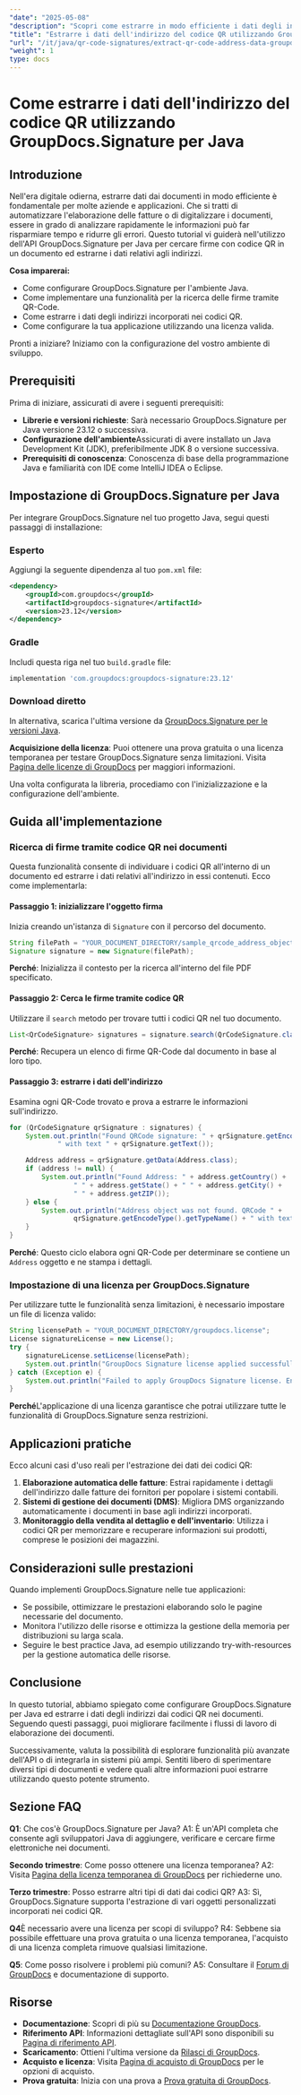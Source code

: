 ```yaml
---
"date": "2025-05-08"
"description": "Scopri come estrarre in modo efficiente i dati degli indirizzi dai codici QR nei documenti utilizzando GroupDocs.Signature per Java. Segui la nostra guida passo passo per migliorare i flussi di lavoro di elaborazione dei documenti."
"title": "Estrarre i dati dell'indirizzo del codice QR utilizzando GroupDocs.Signature per Java&#58; una guida completa"
"url": "/it/java/qr-code-signatures/extract-qr-code-address-data-groupdocs-signature-java/"
"weight": 1
type: docs
---
```

# Come estrarre i dati dell'indirizzo del codice QR utilizzando GroupDocs.Signature per Java

## Introduzione

Nell'era digitale odierna, estrarre dati dai documenti in modo efficiente è fondamentale per molte aziende e applicazioni. Che si tratti di automatizzare l'elaborazione delle fatture o di digitalizzare i documenti, essere in grado di analizzare rapidamente le informazioni può far risparmiare tempo e ridurre gli errori. Questo tutorial vi guiderà nell'utilizzo dell'API GroupDocs.Signature per Java per cercare firme con codice QR in un documento ed estrarne i dati relativi agli indirizzi.

**Cosa imparerai:**
- Come configurare GroupDocs.Signature per l'ambiente Java.
- Come implementare una funzionalità per la ricerca delle firme tramite QR-Code.
- Come estrarre i dati degli indirizzi incorporati nei codici QR.
- Come configurare la tua applicazione utilizzando una licenza valida.

Pronti a iniziare? Iniziamo con la configurazione del vostro ambiente di sviluppo.

## Prerequisiti

Prima di iniziare, assicurati di avere i seguenti prerequisiti:

- **Librerie e versioni richieste**: Sarà necessario GroupDocs.Signature per Java versione 23.12 o successiva.
- **Configurazione dell'ambiente**Assicurati di avere installato un Java Development Kit (JDK), preferibilmente JDK 8 o versione successiva.
- **Prerequisiti di conoscenza**: Conoscenza di base della programmazione Java e familiarità con IDE come IntelliJ IDEA o Eclipse.

## Impostazione di GroupDocs.Signature per Java

Per integrare GroupDocs.Signature nel tuo progetto Java, segui questi passaggi di installazione:

### Esperto

Aggiungi la seguente dipendenza al tuo `pom.xml` file:

```xml
<dependency>
    <groupId>com.groupdocs</groupId>
    <artifactId>groupdocs-signature</artifactId>
    <version>23.12</version>
</dependency>
```

### Gradle

Includi questa riga nel tuo `build.gradle` file:

```gradle
implementation 'com.groupdocs:groupdocs-signature:23.12'
```

### Download diretto

In alternativa, scarica l'ultima versione da [GroupDocs.Signature per le versioni Java](https://releases.groupdocs.com/signature/java/).

**Acquisizione della licenza**: Puoi ottenere una prova gratuita o una licenza temporanea per testare GroupDocs.Signature senza limitazioni. Visita [Pagina delle licenze di GroupDocs](https://purchase.groupdocs.com/buy) per maggiori informazioni.

Una volta configurata la libreria, procediamo con l'inizializzazione e la configurazione dell'ambiente.

## Guida all'implementazione

### Ricerca di firme tramite codice QR nei documenti

Questa funzionalità consente di individuare i codici QR all'interno di un documento ed estrarre i dati relativi all'indirizzo in essi contenuti. Ecco come implementarla:

#### Passaggio 1: inizializzare l'oggetto firma

Inizia creando un'istanza di `Signature` con il percorso del documento.

```java
String filePath = "YOUR_DOCUMENT_DIRECTORY/sample_qrcode_address_object.pdf";
Signature signature = new Signature(filePath);
```

**Perché**: Inizializza il contesto per la ricerca all'interno del file PDF specificato.

#### Passaggio 2: Cerca le firme tramite codice QR

Utilizzare il `search` metodo per trovare tutti i codici QR nel tuo documento.

```java
List<QrCodeSignature> signatures = signature.search(QrCodeSignature.class, SignatureType.QrCode);
```

**Perché**: Recupera un elenco di firme QR-Code dal documento in base al loro tipo.

#### Passaggio 3: estrarre i dati dell'indirizzo

Esamina ogni QR-Code trovato e prova a estrarre le informazioni sull'indirizzo.

```java
for (QrCodeSignature qrSignature : signatures) {
    System.out.println("Found QRCode signature: " + qrSignature.getEncodeType().getTypeName() +
            " with text " + qrSignature.getText());

    Address address = qrSignature.getData(Address.class);
    if (address != null) {
        System.out.println("Found Address: " + address.getCountry() +
                " " + address.getState() + " " + address.getCity() +
                " " + address.getZIP());
    } else {
        System.out.println("Address object was not found. QRCode " +
                qrSignature.getEncodeType().getTypeName() + " with text " + qrSignature.getText());
    }
}
```

**Perché**: Questo ciclo elabora ogni QR-Code per determinare se contiene un `Address` oggetto e ne stampa i dettagli.

### Impostazione di una licenza per GroupDocs.Signature

Per utilizzare tutte le funzionalità senza limitazioni, è necessario impostare un file di licenza valido:

```java
String licensePath = "YOUR_DOCUMENT_DIRECTORY/groupdocs.license";
License signatureLicense = new License();
try {
    signatureLicense.setLicense(licensePath);
    System.out.println("GroupDocs Signature license applied successfully.");
} catch (Exception e) {
    System.out.println("Failed to apply GroupDocs Signature license. Ensure the license file is valid and accessible.");
}
```

**Perché**L'applicazione di una licenza garantisce che potrai utilizzare tutte le funzionalità di GroupDocs.Signature senza restrizioni.

## Applicazioni pratiche

Ecco alcuni casi d'uso reali per l'estrazione dei dati dei codici QR:

1. **Elaborazione automatica delle fatture**: Estrai rapidamente i dettagli dell'indirizzo dalle fatture dei fornitori per popolare i sistemi contabili.
2. **Sistemi di gestione dei documenti (DMS)**: Migliora DMS organizzando automaticamente i documenti in base agli indirizzi incorporati.
3. **Monitoraggio della vendita al dettaglio e dell'inventario**: Utilizza i codici QR per memorizzare e recuperare informazioni sui prodotti, comprese le posizioni dei magazzini.

## Considerazioni sulle prestazioni

Quando implementi GroupDocs.Signature nelle tue applicazioni:

- Se possibile, ottimizzare le prestazioni elaborando solo le pagine necessarie del documento.
- Monitora l'utilizzo delle risorse e ottimizza la gestione della memoria per distribuzioni su larga scala.
- Seguire le best practice Java, ad esempio utilizzando try-with-resources per la gestione automatica delle risorse.

## Conclusione

In questo tutorial, abbiamo spiegato come configurare GroupDocs.Signature per Java ed estrarre i dati degli indirizzi dai codici QR nei documenti. Seguendo questi passaggi, puoi migliorare facilmente i flussi di lavoro di elaborazione dei documenti.

Successivamente, valuta la possibilità di esplorare funzionalità più avanzate dell'API o di integrarla in sistemi più ampi. Sentiti libero di sperimentare diversi tipi di documenti e vedere quali altre informazioni puoi estrarre utilizzando questo potente strumento.

## Sezione FAQ

**Q1**: Che cos'è GroupDocs.Signature per Java? 
A1: È un'API completa che consente agli sviluppatori Java di aggiungere, verificare e cercare firme elettroniche nei documenti.

**Secondo trimestre**: Come posso ottenere una licenza temporanea?
A2: Visita [Pagina della licenza temporanea di GroupDocs](https://purchase.groupdocs.com/temporary-license/) per richiederne uno.

**Terzo trimestre**: Posso estrarre altri tipi di dati dai codici QR?
A3: Sì, GroupDocs.Signature supporta l'estrazione di vari oggetti personalizzati incorporati nei codici QR.

**Q4**È necessario avere una licenza per scopi di sviluppo?
R4: Sebbene sia possibile effettuare una prova gratuita o una licenza temporanea, l'acquisto di una licenza completa rimuove qualsiasi limitazione.

**Q5**: Come posso risolvere i problemi più comuni?
A5: Consultare il [Forum di GroupDocs](https://forum.groupdocs.com/c/signature/) e documentazione di supporto.

## Risorse

- **Documentazione**: Scopri di più su [Documentazione GroupDocs](https://docs.groupdocs.com/signature/java/).
- **Riferimento API**: Informazioni dettagliate sull'API sono disponibili su [Pagina di riferimento API](https://reference.groupdocs.com/signature/java/).
- **Scaricamento**: Ottieni l'ultima versione da [Rilasci di GroupDocs](https://releases.groupdocs.com/signature/java/).
- **Acquisto e licenza**: Visita [Pagina di acquisto di GroupDocs](https://purchase.groupdocs.com/buy) per le opzioni di acquisto.
- **Prova gratuita**: Inizia con una prova a [Prova gratuita di GroupDocs](https://releases.groupdocs.com/signature/java/).